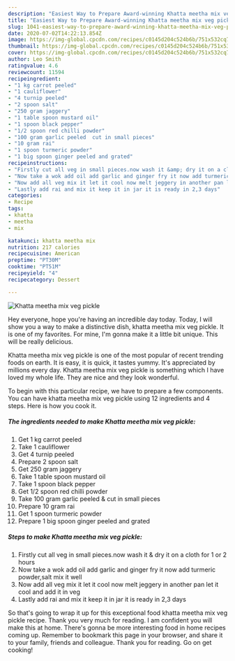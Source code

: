 ```yaml
---
description: "Easiest Way to Prepare Award-winning Khatta meetha mix veg pickle"
title: "Easiest Way to Prepare Award-winning Khatta meetha mix veg pickle"
slug: 1041-easiest-way-to-prepare-award-winning-khatta-meetha-mix-veg-pickle
date: 2020-07-02T14:22:13.854Z
image: https://img-global.cpcdn.com/recipes/c0145d204c524b6b/751x532cq70/khatta-meetha-mix-veg-pickle-recipe-main-photo.jpg
thumbnail: https://img-global.cpcdn.com/recipes/c0145d204c524b6b/751x532cq70/khatta-meetha-mix-veg-pickle-recipe-main-photo.jpg
cover: https://img-global.cpcdn.com/recipes/c0145d204c524b6b/751x532cq70/khatta-meetha-mix-veg-pickle-recipe-main-photo.jpg
author: Leo Smith
ratingvalue: 4.6
reviewcount: 11594
recipeingredient:
- "1 kg carrot peeled"
- "1 cauliflower"
- "4 turnip peeled"
- "2 spoon salt"
- "250 gram jaggery"
- "1 table spoon mustard oil"
- "1 spoon black pepper"
- "1/2 spoon red chilli powder"
- "100 gram garlic peeled  cut in small pieces"
- "10 gram rai"
- "1 spoon turmeric powder"
- "1 big spoon ginger peeled and grated"
recipeinstructions:
- "Firstly cut all veg in small pieces.now wash it &amp; dry it on a cloth for 1 or 2 hours"
- "Now take a wok add oil add garlic and ginger fry it now add turmeric powder,salt mix it well"
- "Now add all veg mix it let it cool now melt jeggery in another pan let it cool and add it in veg"
- "Lastly add rai and mix it keep it in jar it is ready in 2,3 days"
categories:
- Recipe
tags:
- khatta
- meetha
- mix

katakunci: khatta meetha mix 
nutrition: 217 calories
recipecuisine: American
preptime: "PT30M"
cooktime: "PT51M"
recipeyield: "4"
recipecategory: Dessert

---
```



![Khatta meetha mix veg pickle](https://img-global.cpcdn.com/recipes/c0145d204c524b6b/751x532cq70/khatta-meetha-mix-veg-pickle-recipe-main-photo.jpg)

Hey everyone, hope you're having an incredible day today. Today, I will show you a way to make a distinctive dish, khatta meetha mix veg pickle. It is one of my favorites. For mine, I'm gonna make it a little bit unique. This will be really delicious.



Khatta meetha mix veg pickle is one of the most popular of recent trending foods on earth. It is easy, it is quick, it tastes yummy. It's appreciated by millions every day. Khatta meetha mix veg pickle is something which I have loved my whole life. They are nice and they look wonderful.


To begin with this particular recipe, we have to prepare a few components. You can have khatta meetha mix veg pickle using 12 ingredients and 4 steps. Here is how you cook it.

<!--inarticleads1-->

##### The ingredients needed to make Khatta meetha mix veg pickle:

1. Get 1 kg carrot peeled
1. Take 1 cauliflower
1. Get 4 turnip peeled
1. Prepare 2 spoon salt
1. Get 250 gram jaggery
1. Take 1 table spoon mustard oil
1. Take 1 spoon black pepper
1. Get 1/2 spoon red chilli powder
1. Take 100 gram garlic peeled &amp; cut in small pieces
1. Prepare 10 gram rai
1. Get 1 spoon turmeric powder
1. Prepare 1 big spoon ginger peeled and grated




<!--inarticleads2-->

##### Steps to make Khatta meetha mix veg pickle:

1. Firstly cut all veg in small pieces.now wash it &amp; dry it on a cloth for 1 or 2 hours
1. Now take a wok add oil add garlic and ginger fry it now add turmeric powder,salt mix it well
1. Now add all veg mix it let it cool now melt jeggery in another pan let it cool and add it in veg
1. Lastly add rai and mix it keep it in jar it is ready in 2,3 days




So that's going to wrap it up for this exceptional food khatta meetha mix veg pickle recipe. Thank you very much for reading. I am confident you will make this at home. There's gonna be more interesting food in home recipes coming up. Remember to bookmark this page in your browser, and share it to your family, friends and colleague. Thank you for reading. Go on get cooking!
